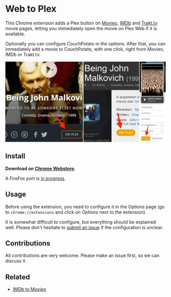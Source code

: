 # Web to Plex

This Chrome extension adds a Plex button on [Movieo](http://movieo.me/), [IMDb](http://imdb.com/) and [Trakt.tv](https://trakt.tv/) movie pages, letting you immediately open the movie on Plex Web if it is available.

Optionally you can configure CouchPotato in the options. After that, you can immediately add a movie to CouchPotato, with one click, right from Movieo, IMDb or Trakt.tv.

![Examples](image.png)

## Install

**Download on [Chrome Webstore](https://chrome.google.com/webstore/detail/movieo-to-plex/kmcinnefmnkfnmnmijfmbiaflncfifcn).**

A FireFox port is [in progress](https://github.com/SpaceK33z/web-to-plex/issues/5).

## Usage

Before using the extension, you need to configure it in the Options page (go to `chrome://extensions` and click on Options next to the extension).

It is somewhat difficult to configure, but everything should be explained well. Please don't hesitate to [submit an issue](https://github.com/SpaceK33z/web-to-plex/issues/new) if the configuration is unclear.

## Contributions

All contributions are very welcome. Please make an issue first, so we can discuss it.

## Related

- [IMDb to Movieo](https://github.com/SpaceK33z/imdb-to-movieo)
